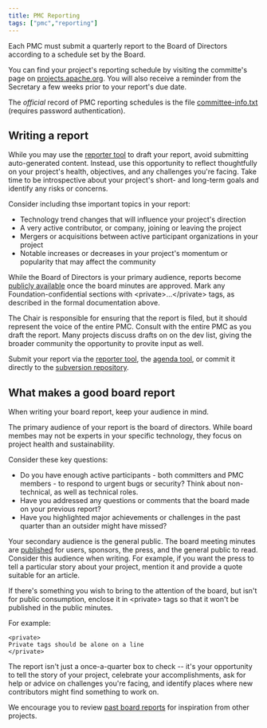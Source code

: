 ```yaml
---
title: PMC Reporting
tags: ["pmc","reporting"]
---
```


Each PMC must submit a quarterly report to the Board of Directors
according to a schedule set by the Board.

You can find your project's reporting schedule by visiting the
committe's page on
[projects.apache.org](https://projects.apache.org/committees.html). You
will also receive a reminder from the Secretary a few weeks prior to
your report's due date.

The *official* record of PMC reporting schedules is the file
[committee-info.txt](https://svn.apache.org/repos/private/committers/board/committee-info.txt)
(requires password authentication).

## Writing a report

While you may use the [reporter tool](https://reporter.apache.org)
to draft your report, avoid submitting auto-generated content. Instead,
use this opportunity to reflect thoughtfully on your project's health,
objectives, and any challenges you're facing. Take time to be introspective
about your project's short- and long-term goals and identify any risks or concerns.

Consider including thse important topics in your report:

* Technology trend changes that will influence your project's direction
* A very active contributor, or company, joining or leaving the project
* Mergers or acquisitions between active participant organizations in
  your project
* Notable increases or decreases in your project's momentum or popularity
  that may affect the community

While the Board of Directors is your primary audience,
reports become [publicly available](https://whimsy.apache.org/board/minutes/)
once the board minutes are approved. Mark any
Foundation-confidential sections with &lt;private&gt;...&lt;/private&gt;
tags, as described in the formal documentation above.

The Chair is responsible for ensuring that the report is filed, but it
should represent the voice of the entire PMC. Consult with the entire PMC as
you draft the report. Many projects discuss drafts on on the dev list,
giving the broader community the opportunity to provite input as well.

Submit your report via the [reporter tool](https://reporter.apache.org),
the [agenda tool](https://whimsy.apache.org/board/agenda), or commit it
directly to the [subversion
repository](https://svn.apache.org/repos/private/foundation/board).

## What makes a good board report

When writing your board report, keep your audience in mind.

The primary audience of your report is the board of directors. While
board membes may not be experts in your specific technology, they focus
on project health and sustainability.

Consider these key questions:

* Do you have enough active participants - both committers and PMC members -
  to respond to urgent bugs or security? Think about non-technical, as
  well as technical roles.
* Have you addressed any questions or comments that the board made on
  your previous report?
* Have you highlighted major achievements or challenges in the past
  quarter than an outsider might have missed?

Your secondary audience is the general public. The board meeting minutes are
[published](https://apache.org/foundation/board/calendar.html) for users,
sponsors, the press, and the general public to read. Consider this
audience when writing. For example, if you want the press to tell a particular
story about your project, mention it and provide
a quote suitable for an article.

If there's something you wish to bring to the attention of the board,
but isn't for public consumption, enclose it in &lt;private&gt; tags so
that it won't be published in the public minutes.

For example:

```
<private>
Private tags should be alone on a line
</private>
```

The report isn't just a once-a-quarter box to check -- it's your
opportunity to tell the story of your project,
celebrate your accomplishments, ask for help or advice on challenges
you're facing, and identify places where new contributors might find
something to work on.

We encourage you to review [past board
reports](https://apache.org/foundation/board/calendar.html) for inspiration from
other projects.

<!-- TODO
* Add links to recommended/good reports to emulate.
-->

